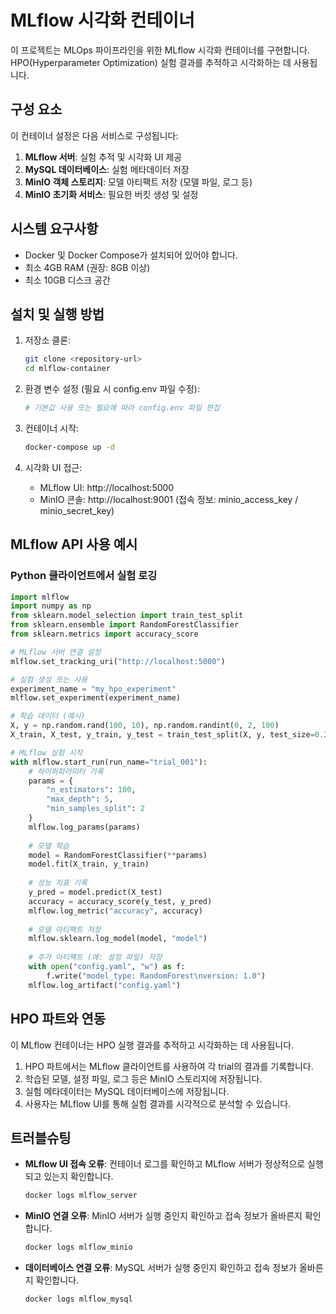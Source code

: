 # MLflow 시각화 컨테이너

이 프로젝트는 MLOps 파이프라인을 위한 MLflow 시각화 컨테이너를 구현합니다. HPO(Hyperparameter Optimization) 실험 결과를 추적하고 시각화하는 데 사용됩니다.

## 구성 요소

이 컨테이너 설정은 다음 서비스로 구성됩니다:

1. **MLflow 서버**: 실험 추적 및 시각화 UI 제공
2. **MySQL 데이터베이스**: 실험 메타데이터 저장
3. **MinIO 객체 스토리지**: 모델 아티팩트 저장 (모델 파일, 로그 등)
4. **MinIO 초기화 서비스**: 필요한 버킷 생성 및 설정

## 시스템 요구사항

- Docker 및 Docker Compose가 설치되어 있어야 합니다.
- 최소 4GB RAM (권장: 8GB 이상)
- 최소 10GB 디스크 공간

## 설치 및 실행 방법

1. 저장소 클론:
   ```bash
   git clone <repository-url>
   cd mlflow-container
   ```

2. 환경 변수 설정 (필요 시 config.env 파일 수정):
   ```bash
   # 기본값 사용 또는 필요에 따라 config.env 파일 편집
   ```

3. 컨테이너 시작:
   ```bash
   docker-compose up -d
   ```

4. 시각화 UI 접근:
   - MLflow UI: http://localhost:5000
   - MinIO 콘솔: http://localhost:9001 (접속 정보: minio_access_key / minio_secret_key)

## MLflow API 사용 예시

### Python 클라이언트에서 실험 로깅

```python
import mlflow
import numpy as np
from sklearn.model_selection import train_test_split
from sklearn.ensemble import RandomForestClassifier
from sklearn.metrics import accuracy_score

# MLflow 서버 연결 설정
mlflow.set_tracking_uri("http://localhost:5000")

# 실험 생성 또는 사용
experiment_name = "my_hpo_experiment"
mlflow.set_experiment(experiment_name)

# 학습 데이터 (예시)
X, y = np.random.rand(100, 10), np.random.randint(0, 2, 100)
X_train, X_test, y_train, y_test = train_test_split(X, y, test_size=0.2)

# MLflow 실험 시작
with mlflow.start_run(run_name="trial_001"):
    # 하이퍼파라미터 기록
    params = {
        "n_estimators": 100,
        "max_depth": 5,
        "min_samples_split": 2
    }
    mlflow.log_params(params)
    
    # 모델 학습
    model = RandomForestClassifier(**params)
    model.fit(X_train, y_train)
    
    # 성능 지표 기록
    y_pred = model.predict(X_test)
    accuracy = accuracy_score(y_test, y_pred)
    mlflow.log_metric("accuracy", accuracy)
    
    # 모델 아티팩트 저장
    mlflow.sklearn.log_model(model, "model")
    
    # 추가 아티팩트 (예: 설정 파일) 저장
    with open("config.yaml", "w") as f:
        f.write("model_type: RandomForest\nversion: 1.0")
    mlflow.log_artifact("config.yaml")
```

## HPO 파트와 연동

이 MLflow 컨테이너는 HPO 실행 결과를 추적하고 시각화하는 데 사용됩니다. 

1. HPO 파트에서는 MLflow 클라이언트를 사용하여 각 trial의 결과를 기록합니다.
2. 학습된 모델, 설정 파일, 로그 등은 MinIO 스토리지에 저장됩니다.
3. 실험 메타데이터는 MySQL 데이터베이스에 저장됩니다.
4. 사용자는 MLflow UI를 통해 실험 결과를 시각적으로 분석할 수 있습니다.

## 트러블슈팅

- **MLflow UI 접속 오류**: 컨테이너 로그를 확인하고 MLflow 서버가 정상적으로 실행되고 있는지 확인합니다.
  ```bash
  docker logs mlflow_server
  ```

- **MinIO 연결 오류**: MinIO 서버가 실행 중인지 확인하고 접속 정보가 올바른지 확인합니다.
  ```bash
  docker logs mlflow_minio
  ```

- **데이터베이스 연결 오류**: MySQL 서버가 실행 중인지 확인하고 접속 정보가 올바른지 확인합니다.
  ```bash
  docker logs mlflow_mysql
  ```